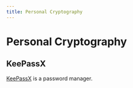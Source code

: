 ```yaml
---
title: Personal Cryptography 
---
```


# Personal Cryptography 

## KeePassX

<a href="http://www.keepassx.org">KeePassX</a> is a password manager. 

